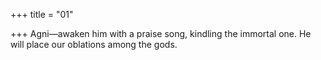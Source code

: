 +++
title = "01"

+++
Agni—awaken him with a praise song, kindling the immortal one. He will place our oblations among the gods.